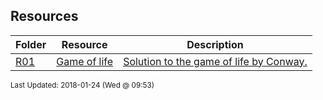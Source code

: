 ## Resources
| Folder | Resource | Description|
 | ------------|------------|------------|
 | [R01](./R01) | [ Game of life ](./[R01](./R01)) | [ Solution to the game of life by Conway.](./[R01](./R01)) |

<sup>Last Updated: 2018-01-24 (Wed @ 09:53)</sup>